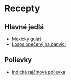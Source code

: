 # Recepty

## Hlavné jedlá

* [Mexický guláš](hlavne/mexicky_gulas.md)
* [Losos opečený na panvici](hlavne/losos.md)

## Polievky

* [Indická rajčinová polievka](polievky/indicka_rajcinova.md)

